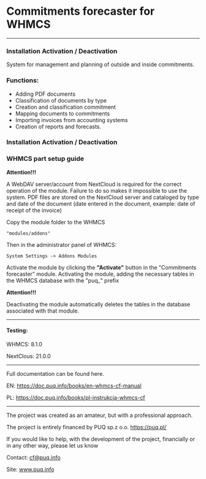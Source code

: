 # Commitments forecaster for WHMCS

---------------------------------------------------------------

### Installation Activation / Deactivation

System for management and planning of outside and inside commitments.

### Functions:

- Adding PDF documents
- Classification of documents by type
- Creation and classification commitment
- Mapping documents to commitments
- Importing invoices from accounting systems
- Creation of reports and forecasts.

### Installation Activation / Deactivation

### WHMCS part setup guide
**Attention!!!**

A WebDAV server/account from NextCloud is required for the correct operation of the module.
Failure to do so makes it impossible to use the system.
PDF files are stored on the NextCloud server and cataloged by type and date of the document (date entered in the document, example: date of receipt of the invoice)

Copy the module folder to the WHMCS 
```
"modules/addons" 
```

Then in the administrator panel of WHMCS: 

```
System Settings -> Addons Modules
```

Activate the module by clicking the **"Activate"** button in the "Commitments forecaster" module. 
Activating the module, adding the necessary tables in the WHMCS database with the "puq_" prefix


**Attention!!!** 

Deactivating the module automatically deletes the tables in the database associated with that module.


---------------------------------------------------------------
#### Testing:

WHMCS: 8.1.0

NextClous: 21.0.0

--------------------------------------------------------------
Full documentation can be found here.

EN: https://doc.puq.info/books/en-whmcs-cf-manual

PL: https://doc.puq.info/books/pl-instrukcja-whmcs-cf

---------------------------------------------------------------

The project was created as an amateur, but with a professional approach.

The project is entirely financed by PUQ sp.z o.o. https://puq.pl/

If you would like to help, with the development of the project, financially or in any other way, please let us know 

Contact: cf@puq.info

Site: www.puq.info
